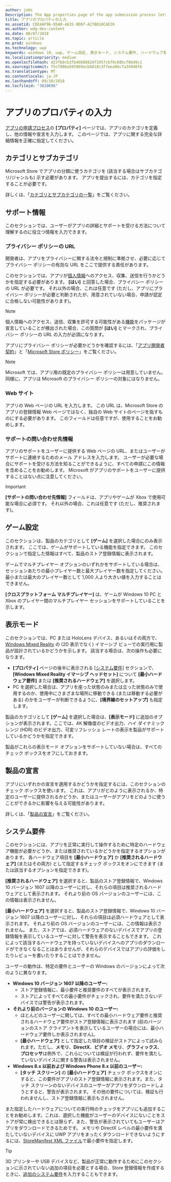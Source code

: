 ```yaml
---
author: jnHs
Description: The App properties page of the app submission process lets you define your app's category and indicate hardware preferences or other declarations.
title: アプリのプロパティの入力
ms.assetid: CDE4AF96-95A0-4635-9D07-A27B810CAE26
ms.author: wdg-dev-content
ms.date: 08/07/2018
ms.topic: article
ms.prod: windows
ms.technology: uwp
keywords: windows 10, uwp, ゲーム設定, 表示モード, システム要件, ハードウェア要件, 最小ハードウェア, 推奨されるハードウェア, プライバシー ポリシー, サポートの問い合わせ先情報, アプリ Web サイト, サポート情報
ms.localizationpriority: medium
ms.openlocfilehash: d23fb0cb3fb4668682df1957cbf0c88bcf8649c1
ms.sourcegitcommit: f5cf806a595969ecbb018c3f7eea86c7a34940f6
ms.translationtype: MT
ms.contentlocale: ja-JP
ms.lasthandoff: 09/10/2018
ms.locfileid: "3820696"
---
```

# <a name="enter-app-properties"></a>アプリのプロパティの入力

[アプリの申請プロセス](app-submissions.md)の **[プロパティ]** ページでは、アプリのカテゴリを定義し、他の情報や宣言を入力します。 このページでは、アプリに関する完全な詳細情報を正確に指定してください。


## <a name="category-and-subcategory"></a>カテゴリとサブカテゴリ

Microsoft Store でアプリの分類に使うカテゴリを (該当する場合はサブカテゴリ/ジャンルも) 示す必要があります。 アプリを提出するには、カテゴリを指定することが必要です。

詳しくは、「[カテゴリとサブカテゴリの一覧](category-and-subcategory-table.md)」をご覧ください。


## <a name="support-info"></a>サポート情報

このセクションでは、ユーザーがアプリの詳細とサポートを受ける方法について理解するのに役立つ情報を入力できます。

### <a name="privacy-policy-url"></a>プライバシー ポリシーの URL

開発者は、アプリをプライバシーに関する法令と規制に準拠させ、必要に応じてプライバシー ポリシーの有効な URL をここで提供する責任があります。

このセクションでは、アプリが[個人情報](https://docs.microsoft.com/legal/windows/agreements/store-policies#105-personal-information)へのアクセス、収集、送信を行うかどうかを指定する必要があります。 **[はい]** と回答した場合、プライバシー ポリシーの URL が必要です。 それ以外の場合、これは任意です (ただし、アプリにプライバシー ポリシーが必要と判断されたが、用意されていない場合、申請が認定に合格しない可能性があります)。

> [!NOTE]
> 個人情報へのアクセス、送信、収集を許可する可能性がある[機能](../packaging/app-capability-declarations.md)をパッケージが宣言していることが検出された場合、この質問が **[はい]** とマークされ、プライバシー ポリシーの URL の入力が必須になります。

アプリにプライバシー ポリシーが必要かどうかを確認するには、「[アプリ開発者契約](https://docs.microsoft.com/legal/windows/agreements/app-developer-agreement)」と「[Microsoft Store ポリシー](https://docs.microsoft.com/legal/windows/agreements/store-policies#105-personal-information)」をご覧ください。 

> [!NOTE]
> Microsoft では、アプリ用の既定のプライバシー ポリシーは用意していません。 同様に、アプリは Microsoft のプライバシー ポリシーの対象にはなりません。 


### <a name="website"></a>Web サイト

アプリの Web ページの URL を入力します。 この URL は、Microsoft Store のアプリの登録情報 Web ページではなく、独自の Web サイトのページを指すものにする必要があります。 このフィールドは任意ですが、使用することをお勧めします。

### <a name="support-contact-info"></a>サポートの問い合わせ先情報

アプリのサポートをユーザーに提供する Web ページの URL、またはユーザーがサポートに連絡するためのメール アドレスを入力します。 ユーザーが必要な場合にサポートを受ける方法を知ることができるように、すべての申請にこの情報を含めることをお勧めします。 Microsoft がアプリのサポートをユーザーに提供することはない点に注意してください。

> [!IMPORTANT]
> **[サポートの問い合わせ先情報]** フィールドは、アプリやゲームが Xbox で使用可能な場合に必須です。 それ以外の場合、これは任意です (ただし、推奨されます)。


## <a name="game-settings"></a>ゲーム設定

このセクションは、製品のカテゴリとして **[ゲーム]** を選択した場合にのみ表示されます。 ここでは、ゲームがサポートしている機能を指定できます。 このセクションで指定した情報はすべて、製品のストア登録情報に表示されます。

ゲームでマルチプレイヤー オプションのいずれかをサポートしている場合は、セッションあたりの最小プレイヤー数と最大プレイヤー数を指定してください。 最小または最大のプレイヤー数として 1,000 人より大きい値を入力することはできません。

**[クロスプラットフォーム マルチプレイヤー]** は、ゲームが Windows 10 PC と Xbox のプレイヤー間のマルチプレイヤー セッションをサポートしていることを示します。


## <a name="display-mode"></a>表示モード

このセクションでは、PC または HoloLens デバイス、あるいはその両方で、[Windows Mixed Reality](https://developer.microsoft.com/windows/mixed-reality) の (2D 表示でなく) イマーシブ ビューでの実行用に製品が設計されているかどうかを示します。 該当する場合は、次の操作も必要になります。
- **[プロパティ]** ページの後半に表示される [[システム要件]](#system-requirements) セクションで、**[Windows Mixed Reality イマーシブ ヘッドセット]** について **[最小ハードウェア要件]** または **[推奨されるハードウェア]** を選択します。
- PC を選択した場合は、アプリを座った状態のみまたは立った状態のみで使用するのか、使用中にさまざまな場所に移動できる (または移動する必要がある) のかをユーザーが判断できるように、**[境界線のセットアップ]** も指定します。 

製品のカテゴリとして **[ゲーム]** を選択した場合は、**[表示モード]** に追加のオプションが表示されます。ここでは、4K 解像度のビデオ出力、ハイ ダイナミック レンジ (HDR) のビデオ出力、可変リフレッシュ レートの表示を製品がサポートしているかどうかを指定できます。

製品がこれらの表示モード オプションをサポートしていない場合は、すべてのチェック ボックスをオフにしておきます。


## <a name="product-declarations"></a>製品の宣言

アプリにいずれかの宣言を適用するかどうかを指定するには、このセクションのチェック ボックスを使います。 これは、アプリがどのように表示されるか、特定のユーザーに提供されるかどうか、またはユーザーがアプリをどのように使うことができるかに影響を与える可能性があります。

詳しくは、「[製品の宣言](app-declarations.md)」をご覧ください。

## <a name="system-requirements"></a>システム要件

このセクションには、アプリを正常に実行して操作するために特定のハードウェア機能が必要かどうか、または推奨されているかどうかを指定するオプションがあります。 各ハードウェア項目を **[最小ハードウェア]** か **[推奨されるハードウェア]** (またはその両方) として指定するチェック ボックスをオンにできます (または該当するオプションを指定できます)。

**[推奨されるハードウェア]** を選択すると、製品のストア登録情報で、Windows 10 バージョン 1607 以降のユーザーに対し、それらの項目は推奨されるハードウェアとして表示されます。 それより前の OS バージョンのユーザーには、この情報は表示されません。

**[最小ハードウェア]** を選択すると、製品のストア登録情報で、Windows 10 バージョン 1607 以降のユーザーに対し、それらの項目は必須ハードウェアとして表示されます。 それより前の OS バージョンのユーザーには、この情報は表示されません。 また、ストアでは、必須ハードウェアのないデバイスでアプリの登録情報を表示しているユーザーに対して警告を表示することもできます。 これによって該当するハードウェアを持っていないデバイスへのアプリのダウンロードができなくなることはありませんが、それらのデバイスではアプリの評価をしたりレビューを書いたりすることはできません。 

ユーザーの動作は、特定の要件とユーザーの Windows のバージョンによって次のように異なります。

- **Windows 10 バージョン 1607 以降のユーザー:**
     - ストア登録情報に、最小要件と推奨要件のすべてが表示されます。
     - ストアによってすべての最小要件がチェックされ、要件を満たさないデバイスでは警告が表示されます。
- **それより前のバージョンの Windows 10 のユーザー:**
     - ほとんどのユーザーに関しては、すべての最小ハードウェア要件と推奨されるハードウェア要件がストア登録情報に表示されます (前のバージョンのストア クライアントを表示しているユーザーの場合には、最小ハードウェア要件しか表示されません)。
     - **[最小ハードウェア]** として指定した項目の検証がストアによって試みられます。ただし、**メモリ**、**DirectX**、**ビデオ メモリ**、**グラフィックス**、**プロセッサ**は例外で、これらについては検証が行われず、要件を満たしていないデバイスに関する警告は表示されません。 
- **Windows 8.x 以前および Windows Phone 8.x 以前のユーザー:**
     - **[タッチ スクリーン]** の **[最小ハードウェア]** チェック ボックスをオンにすると、この要件がアプリのストア登録情報に表示されます。また、タッチ スクリーンのないデバイスのユーザーがアプリをダウンロードしようとすると、警告が表示されます。 その他の要件については、検証も行われませんし、ストア登録情報に表示もされません。

また指定したハードウェアについての実行時のチェックをアプリにも追加することをお勧めします。これは、選択した機能がユーザーのデバイスにないことをストアが常に検出できるとは限らず、また、警告が表示されていてもユーザーはアプリをダウンロードできるためです。 メモリや DirectX レベルの最小要件を満たしていないデバイスに UWP アプリをまったくダウンロードできないようにするには、[StoreManifest XML ファイル](https://docs.microsoft.com/uwp/schemas/storemanifest/storemanifestschema2015/schema-root)で最小要件を指定します。

> [!TIP]
> 3D プリンターや USB デバイスなど、製品が正常に動作するためにこのセクションに示されていない追加の項目を必要とする場合、Store 登録情報を作成するときに、[追加のシステム要件](create-app-store-listings.md#additional-system-requirements)を入力することもできます。





